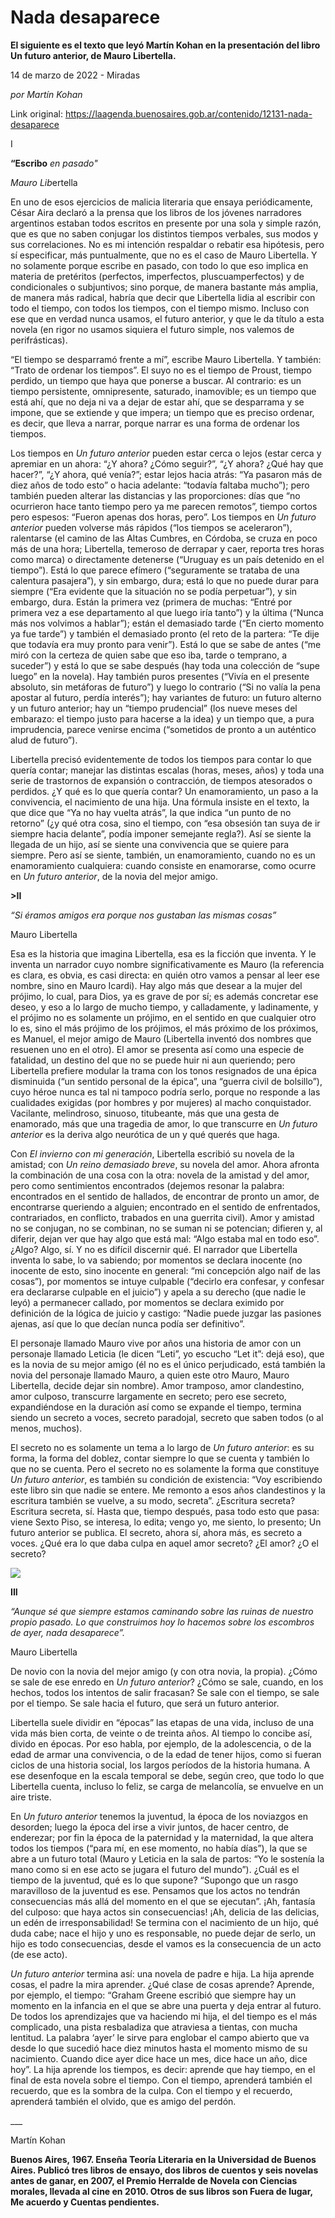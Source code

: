 # Nada desaparece

**El siguiente es el texto que leyó Martín Kohan en la presentación del libro Un futuro anterior, de Mauro Libertella.**

14 de marzo de 2022 - Miradas

_por Martín Kohan_

Link original: https://laagenda.buenosaires.gob.ar/contenido/12131-nada-desaparece



I




**“Escribo** *en pasado"*




*Mauro Lib*ertella




En uno de esos ejercicios de malicia literaria que ensaya periódicamente, César Aira declaró a la prensa que los libros de los jóvenes narradores argentinos estaban todos escritos en presente por una sola y simple razón, que es que no saben conjugar los distintos tiempos verbales, sus modos y sus correlaciones. No es mi intención respaldar o rebatir esa hipótesis, pero sí especificar, más puntualmente, que no es el caso de Mauro Libertella. Y no solamente porque escribe en pasado, con todo lo que eso implica en materia de pretéritos (perfectos, imperfectos, pluscuamperfectos) y de condicionales o subjuntivos; sino porque, de manera bastante más amplia, de manera más radical, habría que decir que Libertella lidia al escribir con todo el tiempo, con todos los tiempos, con el tiempo mismo. Incluso con ese que en verdad nunca usamos, el futuro anterior, y que le da título a esta novela (en rigor no usamos siquiera el futuro simple, nos valemos de perifrásticas).




“El tiempo se desparramó frente a mí”, escribe Mauro Libertella. Y también: “Trato de ordenar los tiempos”. El suyo no es el tiempo de Proust, tiempo perdido, un tiempo que haya que ponerse a buscar. Al contrario: es un tiempo persistente, omnipresente, saturado, inamovible; es un tiempo que está ahí, que no deja ni va a dejar de estar ahí, que se desparrama y se impone, que se extiende y que impera; un tiempo que es preciso ordenar, es decir, que lleva a narrar, porque narrar es una forma de ordenar los tiempos.




Los tiempos en *Un futuro anterior* pueden estar cerca o lejos (estar cerca y apremiar en un ahora: “¿Y ahora? ¿Cómo seguir?”, “¿Y ahora? ¿Qué hay que hacer?”, “¿Y ahora, qué venía?”; estar lejos hacia atrás: “Ya pasaron más de diez años de todo esto” o hacia adelante: “todavía faltaba mucho”); pero también pueden alterar las distancias y las proporciones: días que “no ocurrieron hace tanto tiempo pero ya me parecen remotos”, tiempo cortos pero espesos: “Fueron apenas dos horas, pero”. Los tiempos en *Un futuro anterior* pueden volverse más rápidos (“los tiempos se aceleraron”), ralentarse (el camino de las Altas Cumbres, en Córdoba, se cruza en poco más de una hora; Libertella, temeroso de derrapar y caer, reporta tres horas como marca) o directamente detenerse (“Uruguay es un país detenido en el tiempo”). Está lo que parece efímero (“seguramente se trataba de una calentura pasajera”), y sin embargo, dura; está lo que no puede durar para siempre (“Era evidente que la situación no se podía perpetuar”), y sin embargo, dura. Están la primera vez (primera de muchas: “Entré por primera vez a ese departamento al que luego iría tanto”) y la última (“Nunca más nos volvimos a hablar”); están el demasiado tarde (“En cierto momento ya fue tarde”) y también el demasiado pronto (el reto de la partera: “Te dije que todavía era muy pronto para venir”). Está lo que se sabe de antes (“me miró con la certeza de quien sabe que eso iba, tarde o temprano, a suceder”) y está lo que se sabe después (hay toda una colección de “supe luego” en la novela). Hay también puros presentes (“Vivía en el presente absoluto, sin metáforas de futuro”) y luego lo contrario (“Si no valía la pena apostar al futuro, perdía interés”); hay variantes de futuro: un futuro alterno y un futuro anterior; hay un “tiempo prudencial” (los nueve meses del embarazo: el tiempo justo para hacerse a la idea) y un tiempo que, a pura imprudencia, parece venirse encima (“sometidos de pronto a un auténtico alud de futuro”).




Libertella precisó evidentemente de todos los tiempos para contar lo que quería contar; manejar las distintas escalas (horas, meses, años) y toda una serie de trastornos de expansión o contracción, de tiempos atesorados o perdidos. ¿Y qué es lo que quería contar? Un enamoramiento, un paso a la convivencia, el nacimiento de una hija. Una fórmula insiste en el texto, la que dice que “Ya no hay vuelta atrás”, la que indica “un punto de no retorno” (¿y qué otra cosa, sino el tiempo, con “esa obsesión tan suya de ir siempre hacia delante”, podía imponer semejante regla?). Así se siente la llegada de un hijo, así se siente una convivencia que se quiere para siempre. Pero así se siente, también, un enamoramiento, cuando no es un enamoramiento cualquiera: cuando consiste en enamorarse, como ocurre en *Un futuro anterior*, de la novia del mejor amigo.




**>II**




*“Si éramos amigos era porque nos gustaban las mismas cosas”*




Mauro Libertella




Esa es la historia que imagina Libertella, esa es la ficción que inventa. Y le inventa un narrador cuyo nombre significativamente es Mauro (la referencia es clara, es obvia, es casi directa: en quién otro vamos a pensar al leer ese nombre, sino en Mauro Icardi). Hay algo más que desear a la mujer del prójimo, lo cual, para Dios, ya es grave de por sí; es además concretar ese deseo, y eso a lo largo de mucho tiempo, y calladamente, y ladinamente, y el prójimo no es solamente un prójimo, en el sentido en que cualquier otro lo es, sino el más prójimo de los prójimos, el más próximo de los próximos, es Manuel, el mejor amigo de Mauro (Libertella inventó dos nombres que resuenen uno en el otro). El amor se presenta así como una especie de fatalidad, un destino del que no se puede huir ni aun queriendo; pero Libertella prefiere modular la trama con los tonos resignados de una épica disminuida (“un sentido personal de la épica”, una “guerra civil de bolsillo”), cuyo héroe nunca es tal ni tampoco podría serlo, porque no responde a las cualidades exigidas (por hombres y por mujeres) al macho conquistador. Vacilante, melindroso, sinuoso, titubeante, más que una gesta de enamorado, más que una tragedia de amor, lo que transcurre en *Un futuro anterior* es la deriva algo neurótica de un y qué querés que haga.




Con *El invierno con mi generación*, Libertella escribió su novela de la amistad; con *Un reino demasiado breve*, su novela del amor. Ahora afronta la combinación de una cosa con la otra: novela de la amistad y del amor, pero como sentimientos encontrados (dejemos resonar la palabra: encontrados en el sentido de hallados, de encontrar de pronto un amor, de encontrarse queriendo a alguien; encontrado en el sentido de enfrentados, contrariados, en conflicto, trabados en una guerrita civil). Amor y amistad no se conjugan, no se combinan, no se suman ni se potencian; difieren y, al diferir, dejan ver que hay algo que está mal: “Algo estaba mal en todo eso”. ¿Algo? Algo, sí. Y no es difícil discernir qué. El narrador que Libertella inventa lo sabe, lo va sabiendo; por momentos se declara inocente (no inocente de esto, sino inocente en general: “mi concepción algo naif de las cosas”), por momentos se intuye culpable (“decirlo era confesar, y confesar era declararse culpable en el juicio”) y apela a su derecho (que nadie le leyó) a permanecer callado, por momentos se declara eximido por definición de la lógica de juicio y castigo: “Nadie puede juzgar las pasiones ajenas, así que lo que decían nunca podía ser definitivo”.




El personaje llamado Mauro vive por años una historia de amor con un personaje llamado Leticia (le dicen “Leti”, yo escucho “Let it”: dejá eso), que es la novia de su mejor amigo (él no es el único perjudicado, está también la novia del personaje llamado Mauro, a quien este otro Mauro, Mauro Libertella, decide dejar sin nombre). Amor tramposo, amor clandestino, amor culposo, transcurre largamente en secreto; pero ese secreto, expandiéndose en la duración así como se expande el tiempo, termina siendo un secreto a voces, secreto paradojal, secreto que saben todos (o al menos, muchos).




El secreto no es solamente un tema a lo largo de *Un futuro anterior*: es su forma, la forma del doblez, contar siempre lo que se cuenta y también lo que no se cuenta. Pero el secreto no es solamente la forma que constituye *Un futuro anterior*, es también su condición de existencia: “Voy escribiendo este libro sin que nadie se entere. Me remonto a esos años clandestinos y la escritura también se vuelve, a su modo, secreta”. ¿Escritura secreta? Escritura secreta, sí. Hasta que, tiempo después, pasa todo esto que pasa: viene Sexto Piso, se interesa, lo edita; vengo yo, me siento, lo presento; Un futuro anterior se publica. El secreto, ahora sí, ahora más, es secreto a voces. ¿Qué era lo que daba culpa en aquel amor secreto? ¿El amor? ¿O el secreto?




![](https://cdn.feater.me/files/images/168353/5e4cce08-b512-48c8-b4e3-2c75f72aefc8.jpg)




**III**




*“Aunque sé que siempre estamos caminando sobre las ruinas de nuestro propio pasado. Lo que construimos hoy lo hacemos sobre los escombros de ayer, nada desaparece”.*




Mauro Libertella




De novio con la novia del mejor amigo (y con otra novia, la propia). ¿Cómo se sale de ese enredo en *Un futuro anterior*? ¿Cómo se sale, cuando, en los hechos, todos los intentos de salir fracasan? Se sale con el tiempo, se sale por el tiempo. Se sale hacia el futuro, que será un futuro anterior.




Libertella suele dividir en “épocas” las etapas de una vida, incluso de una vida más bien corta, de veinte o de treinta años. Al tiempo lo concibe así, divido en épocas. Por eso habla, por ejemplo, de la adolescencia, o de la edad de armar una convivencia, o de la edad de tener hijos, como si fueran ciclos de una historia social, los largos períodos de la historia humana. A ese desenfoque en la escala temporal se debe, según creo, que todo lo que Libertella cuenta, incluso lo feliz, se carga de melancolía, se envuelve en un aire triste.




En *Un futuro anterior* tenemos la juventud, la época de los noviazgos en desorden; luego la época del irse a vivir juntos, de hacer centro, de enderezar; por fin la época de la paternidad y la maternidad, la que altera todos los tiempos (“para mí, en ese momento, no había días”), la que se abre a un futuro total (Mauro y Leticia en la sala de partos: “Yo le sostenía la mano como si en ese acto se jugara el futuro del mundo”). ¿Cuál es el tiempo de la juventud, qué es lo que supone? “Supongo que un rasgo maravilloso de la juventud es ese. Pensamos que los actos no tendrán consecuencias más allá del momento en el que se ejecutan”. ¡Ah, fantasía del culposo: que haya actos sin consecuencias! ¡Ah, delicia de las delicias, un edén de irresponsabilidad! Se termina con el nacimiento de un hijo, qué duda cabe; nace el hijo y uno es responsable, no puede dejar de serlo, un hijo es todo consecuencias, desde el vamos es la consecuencia de un acto (de ese acto).




*Un futuro anterior* termina así: una novela de padre e hija. La hija aprende cosas, el padre la mira aprender. ¿Qué clase de cosas aprende? Aprende, por ejemplo, el tiempo: “Graham Greene escribió que siempre hay un momento en la infancia en el que se abre una puerta y deja entrar al futuro. De todos los aprendizajes que va haciendo mi hija, el del tiempo es el más complicado, una pista resbaladiza que atraviesa a tientas, con mucha lentitud. La palabra ‘ayer’ le sirve para englobar el campo abierto que va desde lo que sucedió hace diez minutos hasta el momento mismo de su nacimiento. Cuando dice ayer dice hace un mes, dice hace un año, dice hoy”. La hija aprende los tiempos, es decir: aprende que hay tiempo, en el final de esta novela sobre el tiempo. Con el tiempo, aprenderá también el recuerdo, que es la sombra de la culpa. Con el tiempo y el recuerdo, aprenderá también el olvido, que es amigo del perdón.




\_\_\_




Martín Kohan




**Buenos Aires, 1967. Enseña Teoría Literaria en la Universidad de Buenos Aires. Publicó tres libros de ensayo, dos libros de cuentos y seis novelas antes de ganar, en 2007, el Premio Herralde de Novela con Ciencias morales, llevada al cine en 2010. Otros de sus libros son Fuera de lugar, Me acuerdo y Cuentas pendientes.**



